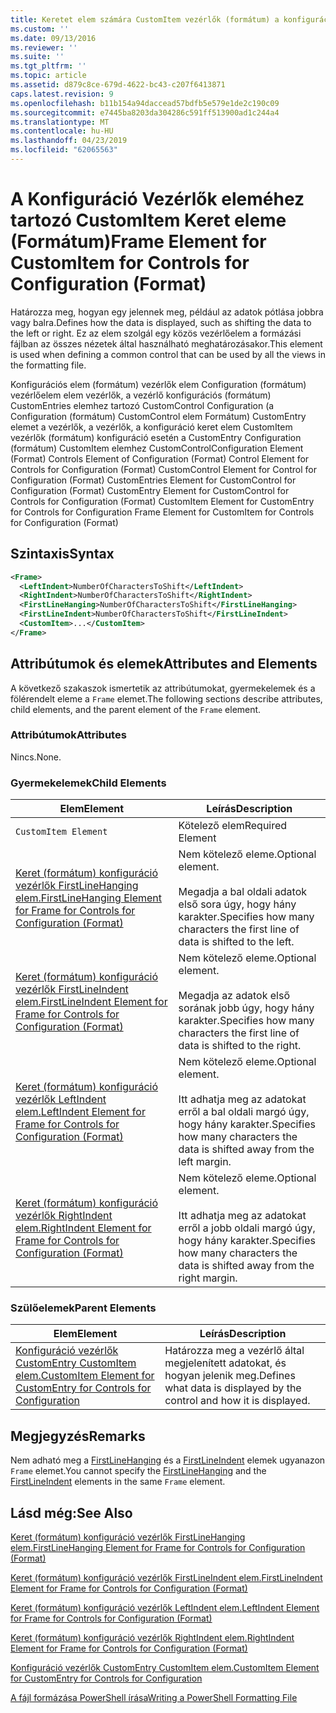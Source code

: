 ```yaml
---
title: Keretet elem számára CustomItem vezérlők (formátum) a konfigurációhoz |} A Microsoft Docs
ms.custom: ''
ms.date: 09/13/2016
ms.reviewer: ''
ms.suite: ''
ms.tgt_pltfrm: ''
ms.topic: article
ms.assetid: d879c8ce-679d-4622-bc43-c207f6413871
caps.latest.revision: 9
ms.openlocfilehash: b11b154a94daccead57bdfb5e579e1de2c190c09
ms.sourcegitcommit: e7445ba8203da304286c591ff513900ad1c244a4
ms.translationtype: MT
ms.contentlocale: hu-HU
ms.lasthandoff: 04/23/2019
ms.locfileid: "62065563"
---
```

# <a name="frame-element-for-customitem-for-controls-for-configuration-format"></a><span data-ttu-id="4f257-102">A Konfiguráció Vezérlők eleméhez tartozó CustomItem Keret eleme (Formátum)</span><span class="sxs-lookup"><span data-stu-id="4f257-102">Frame Element for CustomItem for Controls for Configuration (Format)</span></span>

<span data-ttu-id="4f257-103">Határozza meg, hogyan egy jelennek meg, például az adatok pótlása jobbra vagy balra.</span><span class="sxs-lookup"><span data-stu-id="4f257-103">Defines how the data is displayed, such as shifting the data to the left or right.</span></span> <span data-ttu-id="4f257-104">Ez az elem szolgál egy közös vezérlőelem a formázási fájlban az összes nézetek által használható meghatározásakor.</span><span class="sxs-lookup"><span data-stu-id="4f257-104">This element is used when defining a common control that can be used by all the views in the formatting file.</span></span>

<span data-ttu-id="4f257-105">Konfigurációs elem (formátum) vezérlők elem Configuration (formátum) vezérlőelem elem vezérlők, a vezérlő konfigurációs (formátum) CustomEntries elemhez tartozó CustomControl Configuration (a Configuration (formátum) CustomControl elem Formátum) CustomEntry elemet a vezérlők, a vezérlők, a konfiguráció keret elem CustomItem vezérlők (formátum) konfiguráció esetén a CustomEntry Configuration (formátum) CustomItem elemhez CustomControl</span><span class="sxs-lookup"><span data-stu-id="4f257-105">Configuration Element (Format) Controls Element of Configuration (Format) Control Element for Controls for Configuration (Format) CustomControl Element for Control for Configuration (Format) CustomEntries Element for CustomControl for Configuration (Format) CustomEntry Element for CustomControl for Controls for Configuration (Format) CustomItem Element for CustomEntry for Controls for Configuration Frame Element for CustomItem for Controls for Configuration (Format)</span></span>

## <a name="syntax"></a><span data-ttu-id="4f257-106">Szintaxis</span><span class="sxs-lookup"><span data-stu-id="4f257-106">Syntax</span></span>

```xml
<Frame>
  <LeftIndent>NumberOfCharactersToShift</LeftIndent>
  <RightIndent>NumberOfCharactersToShift</RightIndent>
  <FirstLineHanging>NumberOfCharactersToShift</FirstLineHanging>
  <FirstLineIndent>NumberOfCharactersToShift</FirstLineIndent>
  <CustomItem>...</CustomItem>
</Frame>
```

## <a name="attributes-and-elements"></a><span data-ttu-id="4f257-107">Attribútumok és elemek</span><span class="sxs-lookup"><span data-stu-id="4f257-107">Attributes and Elements</span></span>

<span data-ttu-id="4f257-108">A következő szakaszok ismertetik az attribútumokat, gyermekelemek és a fölérendelt eleme a `Frame` elemet.</span><span class="sxs-lookup"><span data-stu-id="4f257-108">The following sections describe attributes, child elements, and the parent element of the `Frame` element.</span></span>

### <a name="attributes"></a><span data-ttu-id="4f257-109">Attribútumok</span><span class="sxs-lookup"><span data-stu-id="4f257-109">Attributes</span></span>

<span data-ttu-id="4f257-110">Nincs.</span><span class="sxs-lookup"><span data-stu-id="4f257-110">None.</span></span>

### <a name="child-elements"></a><span data-ttu-id="4f257-111">Gyermekelemek</span><span class="sxs-lookup"><span data-stu-id="4f257-111">Child Elements</span></span>

|<span data-ttu-id="4f257-112">Elem</span><span class="sxs-lookup"><span data-stu-id="4f257-112">Element</span></span>|<span data-ttu-id="4f257-113">Leírás</span><span class="sxs-lookup"><span data-stu-id="4f257-113">Description</span></span>|
|-------------|-----------------|
|`CustomItem Element`|<span data-ttu-id="4f257-114">Kötelező elem</span><span class="sxs-lookup"><span data-stu-id="4f257-114">Required Element</span></span>|
|[<span data-ttu-id="4f257-115">Keret (formátum) konfiguráció vezérlők FirstLineHanging elem.</span><span class="sxs-lookup"><span data-stu-id="4f257-115">FirstLineHanging Element for Frame for Controls for Configuration (Format)</span></span>](./firstlinehanging-element-for-frame-for-controls-for-configuration-format.md)|<span data-ttu-id="4f257-116">Nem kötelező eleme.</span><span class="sxs-lookup"><span data-stu-id="4f257-116">Optional element.</span></span><br /><br /> <span data-ttu-id="4f257-117">Megadja a bal oldali adatok első sora úgy, hogy hány karakter.</span><span class="sxs-lookup"><span data-stu-id="4f257-117">Specifies how many characters the first line of data is shifted to the left.</span></span>|
|[<span data-ttu-id="4f257-118">Keret (formátum) konfiguráció vezérlők FirstLineIndent elem.</span><span class="sxs-lookup"><span data-stu-id="4f257-118">FirstLineIndent Element for Frame for Controls for Configuration (Format)</span></span>](./firstlineindent-element-for-frame-for-controls-for-configuration-format.md)|<span data-ttu-id="4f257-119">Nem kötelező eleme.</span><span class="sxs-lookup"><span data-stu-id="4f257-119">Optional element.</span></span><br /><br /> <span data-ttu-id="4f257-120">Megadja az adatok első sorának jobb úgy, hogy hány karakter.</span><span class="sxs-lookup"><span data-stu-id="4f257-120">Specifies how many characters the first line of data is shifted to the right.</span></span>|
|[<span data-ttu-id="4f257-121">Keret (formátum) konfiguráció vezérlők LeftIndent elem.</span><span class="sxs-lookup"><span data-stu-id="4f257-121">LeftIndent Element for Frame for Controls for Configuration (Format)</span></span>](./leftindent-element-for-frame-for-controls-for-configuration-format.md)|<span data-ttu-id="4f257-122">Nem kötelező eleme.</span><span class="sxs-lookup"><span data-stu-id="4f257-122">Optional element.</span></span><br /><br /> <span data-ttu-id="4f257-123">Itt adhatja meg az adatokat erről a bal oldali margó úgy, hogy hány karakter.</span><span class="sxs-lookup"><span data-stu-id="4f257-123">Specifies how many characters the data is shifted away from the left margin.</span></span>|
|[<span data-ttu-id="4f257-124">Keret (formátum) konfiguráció vezérlők RightIndent elem.</span><span class="sxs-lookup"><span data-stu-id="4f257-124">RightIndent Element for Frame for Controls for Configuration (Format)</span></span>](./rightindent-element-for-frame-for-controls-for-configuration-format.md)|<span data-ttu-id="4f257-125">Nem kötelező eleme.</span><span class="sxs-lookup"><span data-stu-id="4f257-125">Optional element.</span></span><br /><br /> <span data-ttu-id="4f257-126">Itt adhatja meg az adatokat erről a jobb oldali margó úgy, hogy hány karakter.</span><span class="sxs-lookup"><span data-stu-id="4f257-126">Specifies how many characters the data is shifted away from the right margin.</span></span>|

### <a name="parent-elements"></a><span data-ttu-id="4f257-127">Szülőelemek</span><span class="sxs-lookup"><span data-stu-id="4f257-127">Parent Elements</span></span>

|<span data-ttu-id="4f257-128">Elem</span><span class="sxs-lookup"><span data-stu-id="4f257-128">Element</span></span>|<span data-ttu-id="4f257-129">Leírás</span><span class="sxs-lookup"><span data-stu-id="4f257-129">Description</span></span>|
|-------------|-----------------|
|[<span data-ttu-id="4f257-130">Konfiguráció vezérlők CustomEntry CustomItem elem.</span><span class="sxs-lookup"><span data-stu-id="4f257-130">CustomItem Element for CustomEntry for Controls for Configuration</span></span>](./customitem-element-for-customentry-for-controls-for-configuration-format.md)|<span data-ttu-id="4f257-131">Határozza meg a vezérlő által megjelenített adatokat, és hogyan jelenik meg.</span><span class="sxs-lookup"><span data-stu-id="4f257-131">Defines what data is displayed by the control and how it is displayed.</span></span>|

## <a name="remarks"></a><span data-ttu-id="4f257-132">Megjegyzés</span><span class="sxs-lookup"><span data-stu-id="4f257-132">Remarks</span></span>

<span data-ttu-id="4f257-133">Nem adható meg a [FirstLineHanging](./firstlinehanging-element-for-frame-for-controls-for-configuration-format.md) és a [FirstLineIndent](./firstlineindent-element-for-frame-for-controls-for-configuration-format.md) elemek ugyanazon `Frame` elemet.</span><span class="sxs-lookup"><span data-stu-id="4f257-133">You cannot specify the [FirstLineHanging](./firstlinehanging-element-for-frame-for-controls-for-configuration-format.md) and the [FirstLineIndent](./firstlineindent-element-for-frame-for-controls-for-configuration-format.md) elements in the same `Frame` element.</span></span>

## <a name="see-also"></a><span data-ttu-id="4f257-134">Lásd még:</span><span class="sxs-lookup"><span data-stu-id="4f257-134">See Also</span></span>

[<span data-ttu-id="4f257-135">Keret (formátum) konfiguráció vezérlők FirstLineHanging elem.</span><span class="sxs-lookup"><span data-stu-id="4f257-135">FirstLineHanging Element for Frame for Controls for Configuration (Format)</span></span>](./firstlinehanging-element-for-frame-for-controls-for-configuration-format.md)

[<span data-ttu-id="4f257-136">Keret (formátum) konfiguráció vezérlők FirstLineIndent elem.</span><span class="sxs-lookup"><span data-stu-id="4f257-136">FirstLineIndent Element for Frame for Controls for Configuration (Format)</span></span>](./firstlineindent-element-for-frame-for-controls-for-configuration-format.md)

[<span data-ttu-id="4f257-137">Keret (formátum) konfiguráció vezérlők LeftIndent elem.</span><span class="sxs-lookup"><span data-stu-id="4f257-137">LeftIndent Element for Frame for Controls for Configuration (Format)</span></span>](./leftindent-element-for-frame-for-controls-for-configuration-format.md)

[<span data-ttu-id="4f257-138">Keret (formátum) konfiguráció vezérlők RightIndent elem.</span><span class="sxs-lookup"><span data-stu-id="4f257-138">RightIndent Element for Frame for Controls for Configuration (Format)</span></span>](./rightindent-element-for-frame-for-controls-for-configuration-format.md)

[<span data-ttu-id="4f257-139">Konfiguráció vezérlők CustomEntry CustomItem elem.</span><span class="sxs-lookup"><span data-stu-id="4f257-139">CustomItem Element for CustomEntry for Controls for Configuration</span></span>](./customitem-element-for-customentry-for-controls-for-configuration-format.md)

[<span data-ttu-id="4f257-140">A fájl formázása PowerShell írása</span><span class="sxs-lookup"><span data-stu-id="4f257-140">Writing a PowerShell Formatting File</span></span>](./writing-a-powershell-formatting-file.md)
